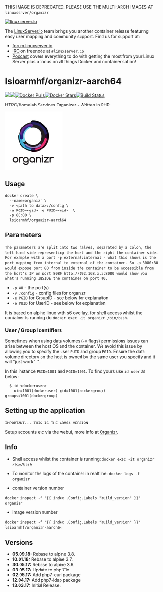 [linuxserverurl]: https://linuxserver.io
[forumurl]: https://forum.linuxserver.io
[ircurl]: https://www.linuxserver.io/irc/
[podcasturl]: https://www.linuxserver.io/podcast/
[appurl]: https://github.com/causefx/Organizr
[hub]: https://hub.docker.com/r/lsioarmhf/organizr-aarch64/

THIS IMAGE IS DEPRECATED. PLEASE USE THE MULTI-ARCH IMAGES AT `linuxserver/organizr`

[![linuxserver.io](https://raw.githubusercontent.com/linuxserver/docker-templates/master/linuxserver.io/img/linuxserver_medium.png)][linuxserverurl]

The [LinuxServer.io][linuxserverurl] team brings you another container release featuring easy user mapping and community support. Find us for support at:
* [forum.linuxserver.io][forumurl]
* [IRC][ircurl] on freenode at `#linuxserver.io`
* [Podcast][podcasturl] covers everything to do with getting the most from your Linux Server plus a focus on all things Docker and containerisation!

# lsioarmhf/organizr-aarch64
[![](https://images.microbadger.com/badges/version/lsioarmhf/organizr-aarch64.svg)](https://microbadger.com/images/lsioarmhf/organizr-aarch64 "Get your own version badge on microbadger.com")[![](https://images.microbadger.com/badges/image/lsioarmhf/organizr-aarch64.svg)](http://microbadger.com/images/lsioarmhf/organizr-aarch64 "Get your own image badge on microbadger.com")[![Docker Pulls](https://img.shields.io/docker/pulls/lsioarmhf/organizr-aarch64.svg)][hub][![Docker Stars](https://img.shields.io/docker/stars/lsioarmhf/organizr-aarch64.svg)][hub][![Build Status](https://ci.linuxserver.io/buildStatus/icon?job=Docker-Builders/arm64/arm64-organizr)](https://ci.linuxserver.io/job/Docker-Builders/job/arm64/job/arm64-organizr/)

HTPC/Homelab Services Organizer - Written in PHP

[![organizr](https://raw.githubusercontent.com/linuxserver/docker-templates/master/linuxserver.io/img/organizr-icon.png)][appurl]

## Usage

```
docker create \
  --name=organizr \
  -v <path to data>:/config \
  -e PGID=<gid> -e PUID=<uid>  \
  -p 80:80 \
  lsioarmhf/organizr-aarch64
```

## Parameters

`The parameters are split into two halves, separated by a colon, the left hand side representing the host and the right the container side. 
For example with a port -p external:internal - what this shows is the port mapping from internal to external of the container.
So -p 8080:80 would expose port 80 from inside the container to be accessible from the host's IP on port 8080
http://192.168.x.x:8080 would show you what's running INSIDE the container on port 80.`



* `-p 80` - the port(s)
* `-v /config` - config files for organizr
* `-e PGID` for GroupID - see below for explanation
* `-e PUID` for UserID - see below for explanation

It is based on alpine linux with s6 overlay, for shell access whilst the container is running do `docker exec -it organizr /bin/bash`.

### User / Group Identifiers

Sometimes when using data volumes (`-v` flags) permissions issues can arise between the host OS and the container. We avoid this issue by allowing you to specify the user `PUID` and group `PGID`. Ensure the data volume directory on the host is owned by the same user you specify and it will "just work" ™.

In this instance `PUID=1001` and `PGID=1001`. To find yours use `id user` as below:

```
  $ id <dockeruser>
    uid=1001(dockeruser) gid=1001(dockergroup) groups=1001(dockergroup)
```

## Setting up the application
`IMPORTANT... THIS IS THE ARM64 VERSION`

Setup accounts etc via the webui, more info at [Organizr][appurl].

## Info

* Shell access whilst the container is running: `docker exec -it organizr /bin/bash`
* To monitor the logs of the container in realtime: `docker logs -f organizr`

* container version number 

`docker inspect -f '{{ index .Config.Labels "build_version" }}' organizr`

* image version number

`docker inspect -f '{{ index .Config.Labels "build_version" }}' lsioarmhf/organizr-aarch64`

## Versions

+ **05.09.18:** Rebase to alpine 3.8.
+ **10.01.18:** Rebase to alpine 3.7.
+ **30.05.17:** Rebase to alpine 3.6.
+ **03.05.17:** Update to php 7.1x.
+ **02.05.17:** Add php7-curl package.
+ **12.04.17:** Add php7-ldap package.
+ **13.03.17:** Initial Release.

